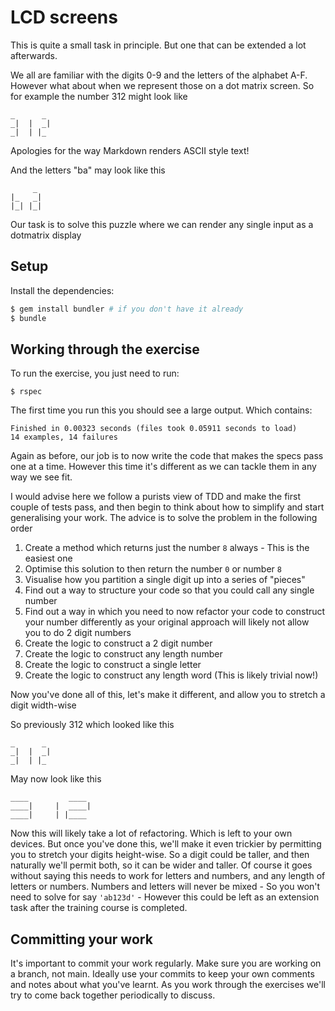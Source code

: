# LCD screens

This is quite a small task in principle. But one that can be extended a lot afterwards.

We all are familiar with the digits 0-9 and the letters of the alphabet A-F. However what about
when we represent those on a dot matrix screen. So for example the number 312 might look like

```
_      _
_|  |  _|
_|  | |_
```

Apologies for the way Markdown renders ASCII style text!

And the letters "ba" may look like this

```
     _
|_   _|
|_| |_|
```

Our task is to solve this puzzle where we can render any single input as a dotmatrix display

## Setup

Install the dependencies:

```bash
$ gem install bundler # if you don't have it already
$ bundle
```

## Working through the exercise

To run the exercise, you just need to run:

```
$ rspec
```

The first time you run this you should see a large output. Which contains:

```
Finished in 0.00323 seconds (files took 0.05911 seconds to load)
14 examples, 14 failures
```

Again as before, our job is to now write the code that makes the specs pass one at a time. However
this time it's different as we can tackle them in any way we see fit.

I would advise here we follow a purists view of TDD and make the first couple of tests pass,
and then begin to think about how to simplify and start generalising your work.
The advice is to solve the problem in the following order

1. Create a method which returns just the number `8` always - This is the easiest one
1. Optimise this solution to then return the number `0` or number `8`
1. Visualise how you partition a single digit up into a series of "pieces"
1. Find out a way to structure your code so that you could call any single number
1. Find out a way in which you need to now refactor your code to construct your number differently
as your original approach will likely not allow you to do 2 digit numbers
1. Create the logic to construct a 2 digit number
1. Create the logic to construct any length number
1. Create the logic to construct a single letter
1. Create the logic to construct any length word (This is likely trivial now!)

Now you've done all of this, let's make it different, and allow you to stretch a digit width-wise

So previously 312 which looked like this

```
_      _
_|  |  _|
_|  | |_
```

May now look like this

```
____         ____ 
____|     |  ____|
____|     | |____
```

Now this will likely take a lot of refactoring. Which is left to your own devices. But once you've
done this, we'll make it even trickier by permitting you to stretch your digits height-wise. So
a digit could be taller, and then naturally we'll permit both, so it can be wider and taller. Of
course it goes without saying this needs to work for letters and numbers, and any length of
letters or numbers. Numbers and letters will never be mixed - So you won't need to solve for say
`'ab123d'` - However this could be left as an extension task after the training course is completed.

## Committing your work

It's important to commit your work regularly. Make sure you are working on a
branch, not main. Ideally use your commits to keep your own
comments and notes about what you've learnt. As you work through the exercises
we'll try to come back together periodically to discuss.
